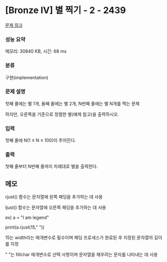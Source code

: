 # [Bronze IV] 별 찍기 - 2 - 2439 

[문제 링크](https://www.acmicpc.net/problem/2439) 

### 성능 요약

메모리: 30840 KB, 시간: 68 ms

### 분류

구현(implementation)

### 문제 설명

<p>첫째 줄에는 별 1개, 둘째 줄에는 별 2개, N번째 줄에는 별 N개를 찍는 문제</p>

<p>하지만, 오른쪽을 기준으로 정렬한 별(예제 참고)을 출력하시오.</p>

### 입력 

 <p>첫째 줄에 N(1 ≤ N ≤ 100)이 주어진다.</p>

### 출력 

 <p>첫째 줄부터 N번째 줄까지 차례대로 별을 출력한다.</p>

## 메모

rjust() 함수는 문자열에 왼쪽 패딩을 추가하는 데 사용

ljust() 함수는 문자열에 오른쪽 패딩을 추가하는 데 사용

ex) a = "I am legend"

print(a.rjust(15," "))

15는 width라는 매개변수로 필수이며 패딩 프로세스가 완료된 후 지정된 문자열의 길이를 지정

" "는 fillchar 매개변수로 선택 사항이며 문자열을 채우려는 문자를 나타내는 데 사용
